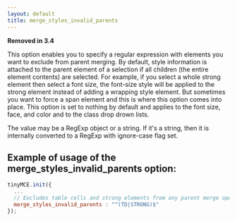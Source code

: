 ```yaml
---
layout: default
title: merge_styles_invalid_parents
---
```


**Removed in 3.4**

This option enables you to specify a regular expression with elements you want to exclude from parent merging. By default, style information is attached to the parent element of a selection if all children (the entire element contents) are selected. For example, if you select a whole strong element then select a font size, the font-size style will be applied to the strong element instead of adding a wrapping style element. But sometimes you want to force a span element and this is where this option comes into place. This option is set to nothing by default and applies to the font size, face, and color and to the class drop drown lists.

The value may be a RegExp object or a string. If it's a string, then it is internally converted to a RegExp with ignore-case flag set.

## Example of usage of the merge_styles_invalid_parents option:

```js
tinyMCE.init({
  ...
  // Excludes table cells and strong elements from any parent merge operation
  merge_styles_invalid_parents : "^(TD|STRONG)$"
});
```
